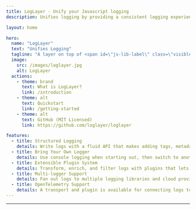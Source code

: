 ```yaml
---
title: LogLayer - Unify your Javascript logging
description: Unifies logging by providing a consistent logging experience on top of Javascript logging libraries.

layout: home

hero:
  name: "LogLayer"
  text: "Unifies Logging"
  tagline: "A layer on top of <span id=\"js-lib-label\" class=\"visible\">Javascript logging libraries</span> to provide a consistent logging experience."
  image:
    src: /images/loglayer.jpg
    alt: LogLayer
  actions:
    - theme: brand
      text: What is LogLayer?
      link: /introduction
    - theme: alt
      text: Quickstart
      link: /getting-started
    - theme: alt
      text: GitHub (MIT Licensed)
      link: https://github.com/loglayer/loglayer

features:
  - title: Structured Logging
    details: Write logs with a fluid API that makes adding tags, metadata and errors simple.
  - title: Bring Your Own Logger
    details: Use console logging when starting out, then switch to another logging provider later without changing your application code.
  - title: Extensible Plugin System
    details: Transform, enrich, and filter logs with plugins that lets you customize every aspect of your logging pipeline.
  - title: Multi-logger Support
    details: Fan out logs to multiple logging libraries and cloud providers such as DataDog and New Relic at the same time.
  - title: OpenTelemetry Support
    details: A transport and plugin is available for connecting logs to OpenTelemetry.
---
```


---

<!--@include: ./_partials/fte-pino-example.md-->

<!--@include: ./transports/_partials/transport-list.md-->

<!--@include: ./plugins/_partials/plugin-list.md-->
